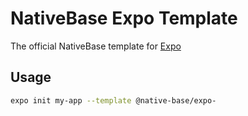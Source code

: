 # NativeBase Expo Template

The official NativeBase template for [Expo](https://docs.expo.io/)

## Usage

```sh
expo init my-app --template @native-base/expo-
```

